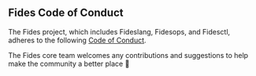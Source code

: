 ## Fides Code of Conduct

The Fides project, which includes Fideslang, Fidesops, and Fidesctl, adheres to the following [Code of Conduct](https://ethyca.github.io/fides/community/code_of_conduct/).

The Fides core team welcomes any contributions and suggestions to help make the community a better place 🤝
